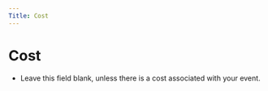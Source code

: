```yaml
---
Title: Cost
---
```

#  Cost

-	Leave this field blank, unless there is a cost associated with your event.
